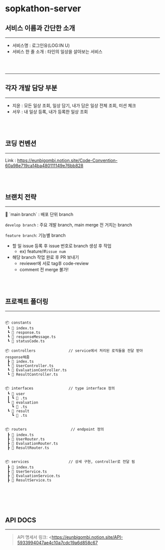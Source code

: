 # sopkathon-server

## 서비스 이름과 간단한 소개

---

- 서비스명 : 로그인유(LOG:IN U)
- 서비스 한 줄 소개 : 타인의 일상을 살아보는 서비스

<br/><br/>

---

## 각자 개발 담당 부분

---

- 지윤 : 모든 일상 조회, 일상 담기, 내가 담은 일상 전체 조회, 미션 체크
- 서우 : 내 일상 등록, 내가 등록한 일상 조회


<br/><br/>

## 코딩 컨벤션
---
Link : https://eunbigombi.notion.site/Code-Convention-60a98e719ca14ba480111149e76bb828


<br/><br/>


## 브랜치 전략

---
<aside>
👼 `main branch` : 배포 단위 branch

`develop branch` : 주요 개발 branch, main merge 전 거치는 branch

`feature branch`:  기능별 branch

- 할 일 issue 등록 후 issue 번호로 branch 생성 후 작업
    - ex) feature/#`issue num`
- 해당 branch 작업 완료 후 PR 보내기
    - reviewer에 서로 tag후 code-review
    - comment 전 merge 불가!
</aside>

<br/><br/>

## 프로젝트 폴더링

---
<pre>
<code>
📦 constants
 ┗ 📜 index.ts
 ┗ 📜 response.ts
 ┗ 📜 responseMessage.ts
 ┗ 📜 statusCode.ts

📦 controllers               // service에서 처리된 로직들을 전달 받아 response해줌
 ┣ 📜 index.ts
 ┗ 📜 UserController.ts
 ┗ 📜 EvaluationController.ts
 ┗ 📜 ResultController.ts


📦 interfaces                // type interface 정의
 ┗ 📂 user
 ┃ ┗ 📜 .ts
 ┗ 📂 evaluation
   ┗ 📜 .ts
 ┗ 📂 result
   ┗ 📜 .ts


📦 routers                    // endpoint 정의
 ┣ 📜 index.ts
 ┣ 📜 UserRouter.ts
 ┣ 📜 EvaluationRouter.ts
 ┣ 📜 ResultRouter.ts


📦 services                  // 상세 구현, controller로 전달 됨
 ┣ 📜 index.ts
 ┣ 📜 UserService.ts
 ┣ 📜 EvaluationService.ts
 ┣ 📜 ResultService.ts
</code>

</pre>


<br/><br/>

## API DOCS

---

> API 명세서 링크: <https://eunbigombi.notion.site/API-5933994047ae4c10a7cdc19a6d858c67


